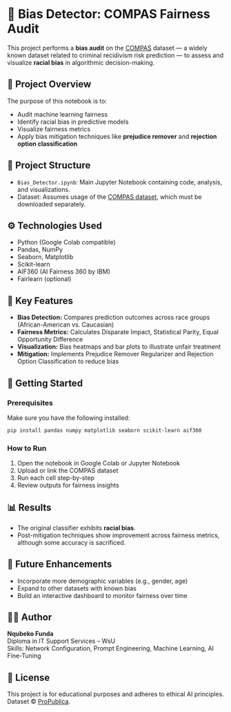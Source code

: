 
# 🧠 Bias Detector: COMPAS Fairness Audit

This project performs a **bias audit** on the [COMPAS](https://github.com/propublica/compas-analysis) dataset — a widely known dataset related to criminal recidivism risk prediction — to assess and visualize **racial bias** in algorithmic decision-making.

## 📌 Project Overview

The purpose of this notebook is to:
- Audit machine learning fairness
- Identify racial bias in predictive models
- Visualize fairness metrics
- Apply bias mitigation techniques like **prejudice remover** and **rejection option classification**

## 📂 Project Structure

- `Bias_Detector.ipynb`: Main Jupyter Notebook containing code, analysis, and visualizations.
- Dataset: Assumes usage of the [COMPAS dataset](https://github.com/propublica/compas-analysis), which must be downloaded separately.

## ⚙️ Technologies Used

- Python (Google Colab compatible)
- Pandas, NumPy
- Seaborn, Matplotlib
- Scikit-learn
- AIF360 (AI Fairness 360 by IBM)
- Fairlearn (optional)

## 🔬 Key Features

- **Bias Detection:** Compares prediction outcomes across race groups (African-American vs. Caucasian)
- **Fairness Metrics:** Calculates Disparate Impact, Statistical Parity, Equal Opportunity Difference
- **Visualization:** Bias heatmaps and bar plots to illustrate unfair treatment
- **Mitigation:** Implements Prejudice Remover Regularizer and Rejection Option Classification to reduce bias

## 🚀 Getting Started

### Prerequisites

Make sure you have the following installed:
```bash
pip install pandas numpy matplotlib seaborn scikit-learn aif360
```

### How to Run
1. Open the notebook in Google Colab or Jupyter Notebook
2. Upload or link the COMPAS dataset
3. Run each cell step-by-step
4. Review outputs for fairness insights

## 📊 Results

- The original classifier exhibits **racial bias**.
- Post-mitigation techniques show improvement across fairness metrics, although some accuracy is sacrificed.

## 🧭 Future Enhancements

- Incorporate more demographic variables (e.g., gender, age)
- Expand to other datasets with known bias
- Build an interactive dashboard to monitor fairness over time

## 🧑‍💼 Author

**Nqubeko Funda**  
Diploma in IT Support Services – WsU  
Skills: Network Configuration, Prompt Engineering, Machine Learning, AI Fine-Tuning

## 📜 License

This project is for educational purposes and adheres to ethical AI principles. Dataset © [ProPublica](https://github.com/propublica/compas-analysis).
